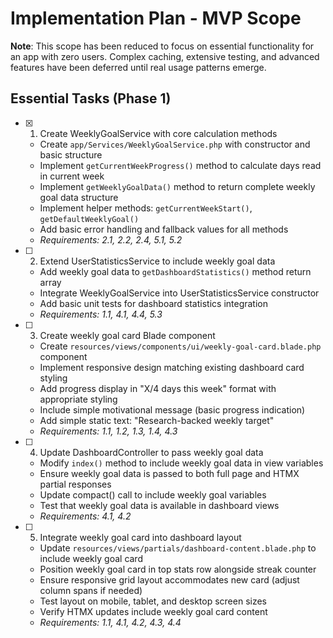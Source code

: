 # Implementation Plan - MVP Scope

**Note**: This scope has been reduced to focus on essential functionality for an app with zero users. Complex caching, extensive testing, and advanced features have been deferred until real usage patterns emerge.

## Essential Tasks (Phase 1)

- [x] 1. Create WeeklyGoalService with core calculation methods
  - Create `app/Services/WeeklyGoalService.php` with constructor and basic structure
  - Implement `getCurrentWeekProgress()` method to calculate days read in current week
  - Implement `getWeeklyGoalData()` method to return complete weekly goal data structure
  - Implement helper methods: `getCurrentWeekStart()`, `getDefaultWeeklyGoal()`
  - Add basic error handling and fallback values for all methods
  - _Requirements: 2.1, 2.2, 2.4, 5.1, 5.2_

- [ ] 2. Extend UserStatisticsService to include weekly goal data
  - Add weekly goal data to `getDashboardStatistics()` method return array
  - Integrate WeeklyGoalService into UserStatisticsService constructor
  - Add basic unit tests for dashboard statistics integration
  - _Requirements: 1.1, 4.1, 4.4, 5.3_

- [ ] 3. Create weekly goal card Blade component
  - Create `resources/views/components/ui/weekly-goal-card.blade.php` component
  - Implement responsive design matching existing dashboard card styling
  - Add progress display in "X/4 days this week" format with appropriate styling
  - Include simple motivational message (basic progress indication)
  - Add simple static text: "Research-backed weekly target"
  - _Requirements: 1.1, 1.2, 1.3, 1.4, 4.3_

- [ ] 4. Update DashboardController to pass weekly goal data
  - Modify `index()` method to include weekly goal data in view variables
  - Ensure weekly goal data is passed to both full page and HTMX partial responses
  - Update compact() call to include weekly goal variables
  - Test that weekly goal data is available in dashboard views
  - _Requirements: 4.1, 4.2_

- [ ] 5. Integrate weekly goal card into dashboard layout
  - Update `resources/views/partials/dashboard-content.blade.php` to include weekly goal card
  - Position weekly goal card in top stats row alongside streak counter
  - Ensure responsive grid layout accommodates new card (adjust column spans if needed)
  - Test layout on mobile, tablet, and desktop screen sizes
  - Verify HTMX updates include weekly goal card content
  - _Requirements: 1.1, 4.1, 4.2, 4.3, 4.4_